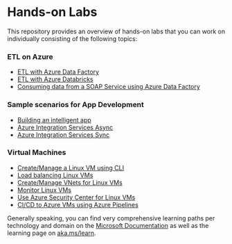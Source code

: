 # Hands-on Labs

This repository provides an overview of hands-on labs that you can work on individually consisting of the following topics:

### ETL on Azure
* [ETL with Azure Data Factory](https://github.com/machteldbogels/handsonlabs/blob/master/etlwithadf/instructions.md)
* [ETL with Azure Databricks](https://github.com/machteldbogels/handsonlabs/blob/master/etlwithdatabricks/instructions.md)
* [Consuming data from a SOAP Service using Azure Data Factory](https://medium.com/@gabrielsribe/consuming-a-soap-service-using-azure-data-factory-copy-data-activity-a4a3332cc4c)

### Sample scenarios for App Development
* [Building an intelligent app](https://github.com/microsoft/TailwindTraders)
* [Azure Integration Services Async](https://github.com/pascalvanderheiden/ais-async-pattern)
* [Azure Integration Services Sync](https://github.com/pascalvanderheiden/ais-sync-pattern)

### Virtual Machines
* [Create/Manage a Linux VM using CLI](https://docs.microsoft.com/en-us/azure/virtual-machines/linux/tutorial-manage-vm)
* [Load balancing Linux VMs](https://docs.microsoft.com/en-us/azure/virtual-machines/linux/tutorial-load-balancer)
* [Create/Manage VNets for Linux VMs](https://docs.microsoft.com/en-us/azure/virtual-machines/linux/tutorial-virtual-network)
* [Monitor Linux VMs](https://docs.microsoft.com/en-us/azure/virtual-machines/linux/tutorial-monitor)
* [Use Azure Security Center for Linux VMs](https://docs.microsoft.com/en-us/azure/virtual-machines/linux/tutorial-azure-security)
* [CI/CD to Azure VMs using Azure Pipelines](https://docs.microsoft.com/en-us/azure/virtual-machines/linux/tutorial-build-deploy-azure-pipelines?tabs=java)

Generally speaking, you can find very comprehensive learning paths per technology and domain on the [Microsoft Documentation](https://docs.microsoft.com/en-us/) as well as the learning page on [aka.ms/learn](https://aka.ms/learn).

